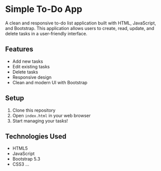 # Simple To-Do App

A clean and responsive to-do list application built with HTML, JavaScript, and Bootstrap. This application allows users to create, read, update, and delete tasks in a user-friendly interface.

## Features

- Add new tasks
- Edit existing tasks
- Delete tasks
- Responsive design
- Clean and modern UI with Bootstrap

## Setup

1. Clone this repository
2. Open `index.html` in your web browser
3. Start managing your tasks!

## Technologies Used

- HTML5
- JavaScript
- Bootstrap 5.3
- CSS3 ...
